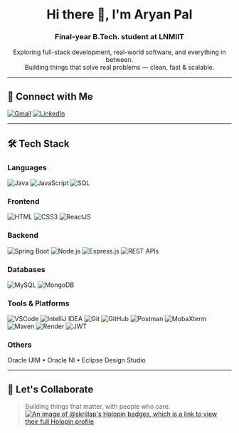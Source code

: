 <h1 align="center">Hi there 👋, I'm Aryan Pal</h1>
<h3 align="center">Final-year B.Tech. student at LNMIIT</h3>

<p align="center">
 Exploring full-stack development, real-world software, and everything in between.<br>
 Building things that solve real problems — clean, fast & scalable.
</p>

---

## 🔗 Connect with Me
[![Gmail](https://img.shields.io/badge/Gmail-D14836?style=for-the-badge&logo=gmail&logoColor=white)](mailto:aryanpal568@gmail.com)
[![LinkedIn](https://img.shields.io/badge/LinkedIn-blue?style=for-the-badge&logo=linkedin)](https://www.linkedin.com/in/aryan-pal-083a75357/)

---

## 🛠️ Tech Stack

###  Languages
![Java](https://img.shields.io/badge/Java-%23007396.svg?style=flat-square&logo=openjdk&logoColor=white)
![JavaScript](https://img.shields.io/badge/JavaScript-%23F7DF1E.svg?style=flat-square&logo=javascript&logoColor=black)
![SQL](https://img.shields.io/badge/SQL-%2300f.svg?style=flat-square&logo=postgresql&logoColor=white)

###  Frontend
![HTML](https://img.shields.io/badge/HTML5-%23E34F26.svg?style=flat-square&logo=html5&logoColor=white)
![CSS3](https://img.shields.io/badge/CSS3-%231572B6.svg?style=flat-square&logo=css3&logoColor=white)
![ReactJS](https://img.shields.io/badge/React-%2361DAFB.svg?style=flat-square&logo=react&logoColor=black)

###  Backend
![Spring Boot](https://img.shields.io/badge/Spring_Boot-%236DB33F.svg?style=flat-square&logo=spring-boot&logoColor=white)
![Node.js](https://img.shields.io/badge/Node.js-%23339933.svg?style=flat-square&logo=node.js&logoColor=white)
![Express.js](https://img.shields.io/badge/Express.js-%23000000.svg?style=flat-square&logo=express&logoColor=white)
![REST APIs](https://img.shields.io/badge/REST_API-%23f0db4f.svg?style=flat-square&logo=flask&logoColor=black)

###  Databases
![MySQL](https://img.shields.io/badge/MySQL-%2300f.svg?style=flat-square&logo=mysql&logoColor=white)
![MongoDB](https://img.shields.io/badge/MongoDB-%234ea94b.svg?style=flat-square&logo=mongodb&logoColor=white)

###  Tools & Platforms
![VSCode](https://img.shields.io/badge/VSCode-%23007ACC.svg?style=flat-square&logo=visual-studio-code&logoColor=white)
![IntelliJ IDEA](https://img.shields.io/badge/IntelliJ-%23000000.svg?style=flat-square&logo=intellij-idea&logoColor=white)
![Git](https://img.shields.io/badge/Git-%23F05033.svg?style=flat-square&logo=git&logoColor=white)
![GitHub](https://img.shields.io/badge/GitHub-%23121011.svg?style=flat-square&logo=github&logoColor=white)
![Postman](https://img.shields.io/badge/Postman-FF6C37?style=flat-square&logo=postman&logoColor=white)
![MobaXterm](https://img.shields.io/badge/MobaXterm-00BFFF?style=flat-square&logo=windows-terminal&logoColor=white)
![Maven](https://img.shields.io/badge/Maven-C71A36?style=flat-square&logo=apachemaven&logoColor=white)
![Render](https://img.shields.io/badge/Render-2f3241?style=flat-square&logo=render&logoColor=white)
![JWT](https://img.shields.io/badge/JWT-%23000000.svg?style=flat-square&logo=jsonwebtokens&logoColor=white)

###  Others
Oracle UIM • Oracle NI • Eclipse Design Studio

---

## 🤝 Let's Collaborate

> Building things that matter, with people who care.
> [![An image of @skrillap's Holopin badges, which is a link to view their full Holopin profile](https://holopin.me/skrillap)](https://holopin.io/@skrillap)
